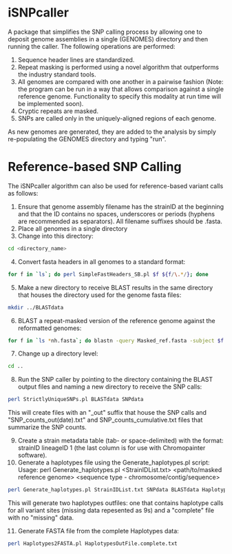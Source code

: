 # iSNPcaller
A package that simplifies the SNP calling process by allowing one to deposit genome assemblies in a single (GENOMES) directory and then running the caller. The following operations are performed:
1. Sequence header lines are standardized.
2. Repeat masking is performed using a novel algorithm that outperforms the industry standard tools.
3. All genomes are compared with one another in a pairwise fashion (Note: the program can be run in a way that allows comparison against a single reference genome. Functionality to specify this modality at run time will be implemented soon).
4. Cryptic repeats are masked.
5. SNPs are called only in the uniquely-aligned regions of each genome.

As new genomes are generated, they are added to the analysis by simply re-populating the GENOMES directory and typing "run". 

# Reference-based SNP Calling
The iSNPcaller algorithm can also be used for reference-based variant calls as follows:

1. Ensure that genome assembly filename has the strainID at the beginning and that the ID contains no spaces, underscores or periods (hyphens are recommended as separators). All filename suffixes should be .fasta.
2. Place all genomes in a single directory
3. Change into this directory:
```bash
cd <directory_name>
```
4. Convert fasta headers in all genomes to a standard format:
```bash
for f in `ls`; do perl SimpleFastHeaders_SB.pl $f ${f/\.*/}; done
```
5. Make a new directory to receive BLAST results in the same directory that houses the directory used for the genome fasta files:
```bash
mkdir ../BLASTdata
```
6. BLAST a repeat-masked version of the reference genome against the reformatted genomes:
```bash
for f in `ls *nh.fasta`; do blastn -query Masked_ref.fasta -subject $f -evalue 1e-20 -max_target_seqs 20000 -outfmt '6 qseqid sseqid qstart qend sstart send btop' > ../BLASTdata/Masked-ref.${f/_*/}.BLAST; done
```
7. Change up a directory level:
```bash
cd ..
```
8. Run the SNP caller by pointing to the directory containing the BLAST output files and naming a new directory to receive the SNP calls:
```bash
perl StrictlyUniqueSNPs.pl BLASTdata SNPdata
```
This will create files with an "_out" suffix that house the SNP calls and "SNP_counts_out(date).txt" and SNP_counts_cumulative.txt files that summarize the SNP counts.

9. Create a strain metadata table (tab- or space-delimited) with the format: strainID lineageID 1 (the last column is for use with Chromopainter software).
10. Generate a haplotypes file using the Generate_haplotypes.pl script:
Usage: perl Generate_haplotypes.pl <StrainIDList.txt> <SNP directory> <BLAST directory> <Haplotypes outfile> <path/to/masked reference genome> <sequence type - chromosome/contig/sequence>
```bash
perl Generate_haplotypes.pl StrainIDList.txt SNPdata BLASTdata HaplotypesOutfile.txt Masked_ref.fasta contig
```
This will generate two haplotypes outfiles: one that contains haplotype calls for all variant sites (missing data repesented as 9s) and a "complete" file with no "missing" data.

11. Generate FASTA file from the complete Haplotypes data:
```bash
perl Haplotypes2FASTA.pl HaplotypesOutFile.complete.txt
```
 
